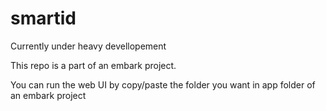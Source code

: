 # smartid
Currently under heavy devellopement  

This repo is a part of an embark project.  

You can run the web UI by copy/paste the folder you want in app folder of an embark project  



